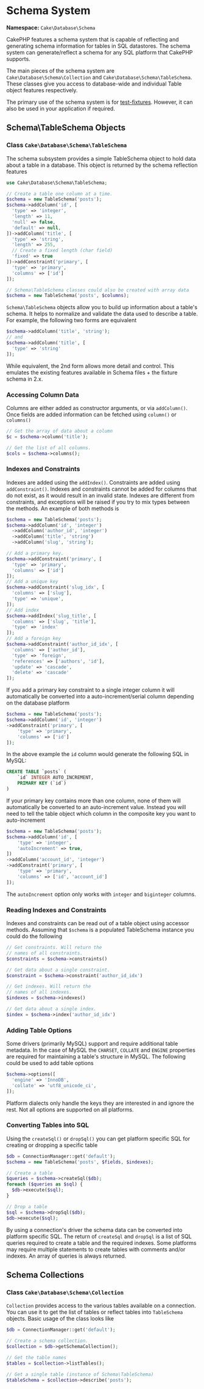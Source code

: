 # Schema System

**Namespace:** `Cake\Database\Schema`


CakePHP features a schema system that is capable of reflecting and generating
schema information for tables in SQL datastores. The schema system can
generate/reflect a schema for any SQL platform that CakePHP supports.

The main pieces of the schema system are `Cake\Database\Schema\Collection` and
`Cake\Database\Schema\TableSchema`. These classes give you access to
database-wide and individual Table object features respectively.

The primary use of the schema system is for [test-fixtures](/en/development/testing.md#test-fixtures). However, it
can also be used in your application if required.

## Schema\\TableSchema Objects

### Class `Cake\Database\Schema\TableSchema`


The schema subsystem provides a simple TableSchema object to hold data about a
table in a database. This object is returned by the schema reflection
features

```php
use Cake\Database\Schema\TableSchema;

// Create a table one column at a time.
$schema = new TableSchema('posts');
$schema->addColumn('id', [
  'type' => 'integer',
  'length' => 11,
  'null' => false,
  'default' => null,
])->addColumn('title', [
  'type' => 'string',
  'length' => 255,
  // Create a fixed length (char field)
  'fixed' => true
])->addConstraint('primary', [
  'type' => 'primary',
  'columns' => ['id']
]);

// Schema\TableSchema classes could also be created with array data
$schema = new TableSchema('posts', $columns);
```
`Schema\TableSchema` objects allow you to build up information about a table's schema. It helps to
normalize and validate the data used to describe a table. For example, the
following two forms are equivalent
```php
$schema->addColumn('title', 'string');
// and
$schema->addColumn('title', [
  'type' => 'string'
]);
```
While equivalent, the 2nd form allows more detail and control. This emulates
the existing features available in Schema files + the fixture schema in 2.x.

### Accessing Column Data

Columns are either added as constructor arguments, or via `addColumn()`. Once
fields are added information can be fetched using `column()` or `columns()`
```php
// Get the array of data about a column
$c = $schema->column('title');

// Get the list of all columns.
$cols = $schema->columns();
```
### Indexes and Constraints

Indexes are added using the `addIndex()`. Constraints are added using
`addConstraint()`.  Indexes and constraints cannot be added for columns that do
not exist, as it would result in an invalid state. Indexes are different from
constraints, and exceptions will be raised if you try to mix types between the
methods. An example of both methods is
```php
$schema = new TableSchema('posts');
$schema->addColumn('id', 'integer')
  ->addColumn('author_id', 'integer')
  ->addColumn('title', 'string')
  ->addColumn('slug', 'string');

// Add a primary key.
$schema->addConstraint('primary', [
  'type' => 'primary',
  'columns' => ['id']
]);
// Add a unique key
$schema->addConstraint('slug_idx', [
  'columns' => ['slug'],
  'type' => 'unique',
]);
// Add index
$schema->addIndex('slug_title', [
  'columns' => ['slug', 'title'],
  'type' => 'index'
]);
// Add a foreign key
$schema->addConstraint('author_id_idx', [
  'columns' => ['author_id'],
  'type' => 'foreign',
  'references' => ['authors', 'id'],
  'update' => 'cascade',
  'delete' => 'cascade'
]);
```
If you add a primary key constraint to a single integer column it will automatically
be converted into a auto-increment/serial column depending on the database
platform
```php
$schema = new TableSchema('posts');
$schema->addColumn('id', 'integer')
->addConstraint('primary', [
    'type' => 'primary',
    'columns' => ['id']
]);
```
In the above example the `id` column would generate the following SQL in
MySQL:
```sql
CREATE TABLE `posts` (
    `id` INTEGER AUTO_INCREMENT,
    PRIMARY KEY (`id`)
)
```
If your primary key contains more than one column, none of them will
automatically be converted to an auto-increment value. Instead you will need to
tell the table object which column in the composite key you want to
auto-increment
```php
$schema = new TableSchema('posts');
$schema->addColumn('id', [
    'type' => 'integer',
    'autoIncrement' => true,
])
->addColumn('account_id', 'integer')
->addConstraint('primary', [
    'type' => 'primary',
    'columns' => ['id', 'account_id']
]);
```
The `autoIncrement` option only works with `integer` and `biginteger`
columns.

### Reading Indexes and Constraints

Indexes and constraints can be read out of a table object using accessor
methods. Assuming that `$schema` is a populated TableSchema instance you could do the
following
```php
// Get constraints. Will return the
// names of all constraints.
$constraints = $schema->constraints()

// Get data about a single constraint.
$constraint = $schema->constraint('author_id_idx')

// Get indexes. Will return the
// names of all indexes.
$indexes = $schema->indexes()

// Get data about a single index.
$index = $schema->index('author_id_idx')
```
### Adding Table Options

Some drivers (primarily MySQL) support and require additional table metadata. In
the case of MySQL the `CHARSET`, `COLLATE` and `ENGINE` properties are
required for maintaining a table's structure in MySQL. The following could be
used to add table options
```php
$schema->options([
  'engine' => 'InnoDB',
  'collate' => 'utf8_unicode_ci',
]);
```
Platform dialects only handle the keys they are interested in
and ignore the rest. Not all options are supported on all platforms.

### Converting Tables into SQL

Using the `createSql()` or `dropSql()` you can get
platform specific SQL for creating or dropping a specific table
```php
$db = ConnectionManager::get('default');
$schema = new TableSchema('posts', $fields, $indexes);

// Create a table
$queries = $schema->createSql($db);
foreach ($queries as $sql) {
  $db->execute($sql);
}

// Drop a table
$sql = $schema->dropSql($db);
$db->execute($sql);
```
By using a connection's driver the schema data can be converted into platform
specific SQL. The return of `createSql` and `dropSql` is a list of SQL
queries required to create a table and the required indexes. Some platforms may
require multiple statements to create tables with comments and/or indexes. An
array of queries is always returned.

## Schema Collections

### Class `Cake\Database\Schema\Collection`


`Collection` provides access to the various tables available on a connection.
You can use it to get the list of tables or reflect tables into
`TableSchema` objects. Basic usage of the class looks like
```php
$db = ConnectionManager::get('default');

// Create a schema collection.
$collection = $db->getSchemaCollection();

// Get the table names
$tables = $collection->listTables();

// Get a single table (instance of Schema\TableSchema)
$tableSchema = $collection->describe('posts');
```